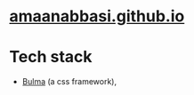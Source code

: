 # [amaanabbasi.github.io](https://amaanabbasi.github.io)

# Tech stack

- [Bulma](https://bulma.io) (a css framework),
